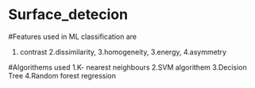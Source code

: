 # Surface_detecion
#Features used in ML classification are
1. contrast
2.dissimilarity, 
3.homogeneity,
3.energy, 
4.asymmetry


#Algorithems used
1.K- nearest neighbours
2.SVM algorithem
3.Decision Tree
4.Random forest regression
